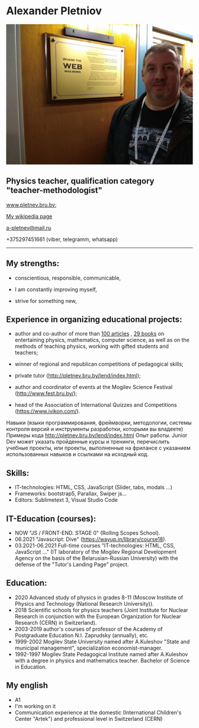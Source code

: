# Alexander Pletniov
![Alexander Pletniov](https://github.com/AlexanderPletniov/rsschool-cv/blob/main/i.jpg)

Physics teacher, qualification category "teacher-methodologist"
---
<a href="http://pletnev.bru.by/lend/index.html">www.pletnev.bru.by</a>; 

<a href="https://ru.wikipedia.org/wiki/Плетнёв,_Александр_Эдуардович">My wikipedia page</a>

a-pletnev@mail.ru

+375297451661 (viber, telegramm, whatsapp)


---

## Му strengths:

* conscientious, responsible, communicable,

* I am constantly improving myself,

* strive for something new,

## Experience in organizing educational projects:
* author and co-author of more than <a href="http://pletnev.bru.by/load/ads/ads/moi_publiukacii/39-1-0-173">100 articles</a>
, <a href="http://pletnev.moy.su/index/knigi/0-12">29 books</a> on entertaining physics, mathematics, computer science, as well as on the methods of teaching physics, working with gifted students and teachers;

* winner of regional and republican competitions of pedagogical skills;

* private tutor (http://pletnev.bru.by/lend/index.html);

* author and coordinator of events at the Mogilev Science Festival (http://www.fest.bru.by/);

* head of the Association of International Quizzes and Competitions (https://www.ivikon.com/).

Навыки (языки программирования, фреймворки, методологии, системы контроля версий и инструменты разработки, которыми вы владеете)
Примеры кода
http://pletnev.bru.by/lend/index.html
Опыт работы. Junior Dev может указать пройденные курсы и тренинги, перечислить учебные проекты, или проекты, выполненные на фрилансе с указанием использованных навыков и ссылками на исходный код.
## Skills:
* IT-technologies: HTML, CSS, JavaScript (Slider, tabs, modals ...)
* Frameworks: bootstrap5, Parallax, Swiper js...
* Editors: Sublimetext 3, Visual Studio Code
## IT-Education (courses):
* NOW "JS / FRONT-END. STAGE 0" (Rolling Scopes School).
* 06.2021 "Javascript: Dive" (https://wayup.in/library/course18).
* 03.2021-06.2021 Full-time courses "IT-technologies: HTML, CSS, JavaScript ..." (IT laboratory of the Mogilev Regional Development Agency on the basis of the Belarusian-Russian University) with the defense of the "Tutor's Landing Page" project.
## Education:
* 2020 Advanced study of physics in grades 8-11 (Moscow Institute of Physics and Technology (National Research University)).
* 2018 Scientific schools for physics teachers (Joint Institute for Nuclear Research in conjunction with the European Organization for Nuclear Research (CERN) in Switzerland).
* 2003-2019 author's courses of professor of the Academy of Postgraduate Education N.I. Zaprudsky (annually), etc.
* 1999-2002 Mogilev State University named after A.Kuleshov "State and municipal management", specialization economist-manager.
* 1992-1997 Mogilev State Pedagogical Institute named after A.Kuleshov with a degree in physics and mathematics teacher. Bachelor of Science in Education.

## My english
* A1
* I'm working on it
* Communication experience at the domestic (International Children's Center "Artek") and professional level in Switzerland (CERN)


